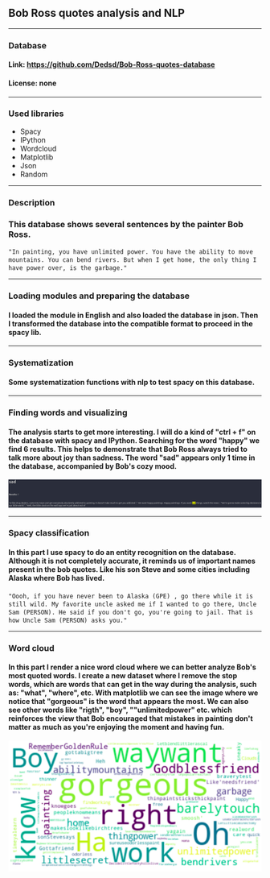 ## Bob Ross quotes analysis and NLP

---

### Database

#### Link: https://github.com/Dedsd/Bob-Ross-quotes-database
#### License: none

---

### Used libraries

- Spacy
- IPython
- Wordcloud
- Matplotlib
- Json
- Random

---

### Description

### This database shows several sentences by the painter Bob Ross.

```
"In painting, you have unlimited power. You have the ability to move mountains. You can bend rivers. But when I get home, the only thing I have power over, is the garbage."
```

---

### Loading modules and preparing the database

#### I loaded the module in English and also loaded the database in json. Then I transformed the database into the compatible format to proceed in the spacy lib.

---

### Systematization

#### Some systematization functions with nlp to test spacy on this database.

---

### Finding words and visualizing

#### The analysis starts to get more interesting. I will do a kind of "ctrl + f" on the database with spacy and IPython. Searching for the word "happy" we find 6 results. This helps to demonstrate that Bob Ross always tried to talk more about joy than sadness. The word "sad" appears only 1 time in the database, accompanied by Bob's cozy mood.

<img src='images/fw.png'>

---

### Spacy classification

#### In this part I use spacy to do an entity recognition on the database. Although it is not completely accurate, it reminds us of important names present in the bob quotes. Like his son Steve and some cities including Alaska where Bob has lived.

```
"Oooh, if you have never been to Alaska (GPE) , go there while it is still wild. My favorite uncle asked me if I wanted to go there, Uncle Sam (PERSON). He said if you don't go, you're going to jail. That is how Uncle Sam (PERSON) asks you."
```

---

### Word cloud

#### In this part I render a nice word cloud where we can better analyze Bob's most quoted words. I create a new dataset where I remove the stop words, which are words that can get in the way during the analysis, such as: "what", "where", etc. With matplotlib we can see the image where we notice that "gorgeous" is the word that appears the most. We can also see other words like "rigth", "boy", ""unlimitedpower" etc. which reinforces the view that Bob encouraged that mistakes in painting don't matter as much as you're enjoying the moment and having fun.

<img src='images/wc.png'>